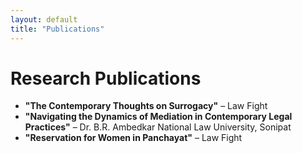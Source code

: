 ```yaml
---
layout: default
title: "Publications"
---
```


# Research Publications

- **"The Contemporary Thoughts on Surrogacy"** – Law Fight  
- **"Navigating the Dynamics of Mediation in Contemporary Legal Practices"** – Dr. B.R. Ambedkar National Law University, Sonipat  
- **"Reservation for Women in Panchayat"** – Law Fight

